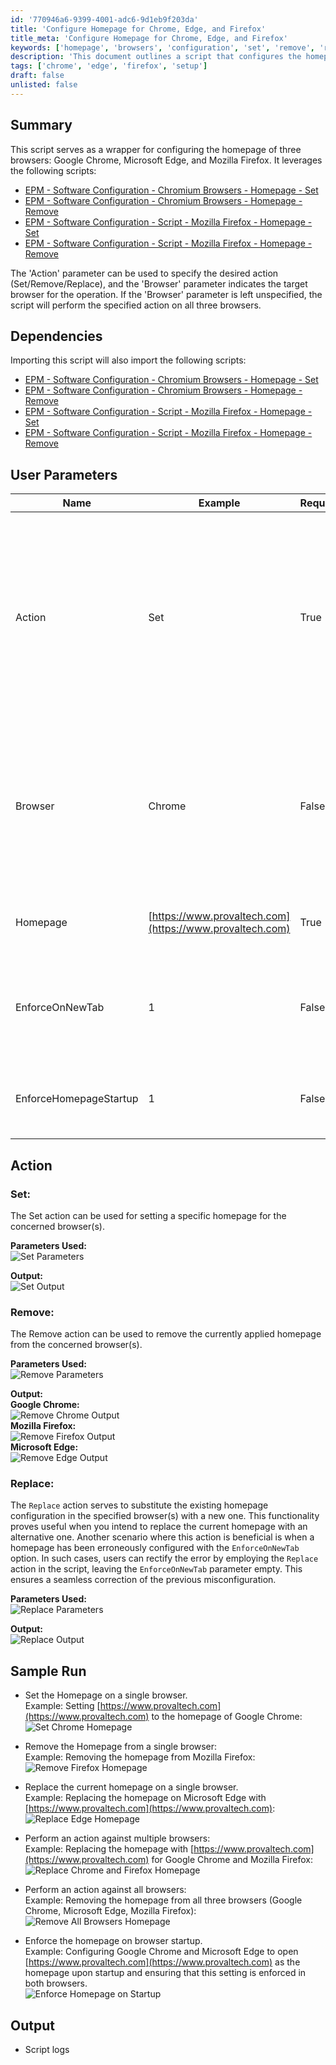```yaml
---
id: '770946a6-9399-4001-adc6-9d1eb9f203da'
title: 'Configure Homepage for Chrome, Edge, and Firefox'
title_meta: 'Configure Homepage for Chrome, Edge, and Firefox'
keywords: ['homepage', 'browsers', 'configuration', 'set', 'remove', 'replace']
description: 'This document outlines a script that configures the homepage settings for Google Chrome, Microsoft Edge, and Mozilla Firefox. It provides detailed instructions on how to set, remove, or replace the homepage across these browsers, along with user parameters and sample runs to illustrate its functionality.'
tags: ['chrome', 'edge', 'firefox', 'setup']
draft: false
unlisted: false
---
```


## Summary

This script serves as a wrapper for configuring the homepage of three browsers: Google Chrome, Microsoft Edge, and Mozilla Firefox. It leverages the following scripts:

- [EPM - Software Configuration - Chromium Browsers - Homepage - Set](<./EPM - Software Configuration - Chromium Browsers - Homepage - Set.md>)
- [EPM - Software Configuration - Chromium Browsers - Homepage - Remove](<./EPM - Software Configuration - Chromium Browsers - Homepage - Remove.md>)
- [EPM - Software Configuration - Script - Mozilla Firefox - Homepage - Set](<./Mozilla Firefox - Homepage - Set.md>)
- [EPM - Software Configuration - Script - Mozilla Firefox - Homepage - Remove](<./Mozilla Firefox - Homepage - Remove.md>)

The 'Action' parameter can be used to specify the desired action (Set/Remove/Replace), and the 'Browser' parameter indicates the target browser for the operation. If the 'Browser' parameter is left unspecified, the script will perform the specified action on all three browsers.

## Dependencies

Importing this script will also import the following scripts:

- [EPM - Software Configuration - Chromium Browsers - Homepage - Set](<./EPM - Software Configuration - Chromium Browsers - Homepage - Set.md>)
- [EPM - Software Configuration - Chromium Browsers - Homepage - Remove](<./EPM - Software Configuration - Chromium Browsers - Homepage - Remove.md>)
- [EPM - Software Configuration - Script - Mozilla Firefox - Homepage - Set](<./Mozilla Firefox - Homepage - Set.md>)
- [EPM - Software Configuration - Script - Mozilla Firefox - Homepage - Remove](<./Mozilla Firefox - Homepage - Remove.md>)

## User Parameters

| Name                       | Example                               | Required | Description                                                                                                                                                                                                 |
|----------------------------|---------------------------------------|----------|-------------------------------------------------------------------------------------------------------------------------------------------------------------------------------------------------------------|
| Action                     | Set                                   | True     | The 'Action' parameter can be used to specify the desired action (Set/Remove). <ul><li>Set -> To set the Homepage</li><li>Remove -> To remove the Homepage</li><li>Replace -> To replace the current Homepage <ul><li>Use this to override previously configured settings (such as EnforceOnNewTab)</li></ul></li></ul> |
| Browser                    | Chrome                                | False    | The 'Browser' parameter specifies the browser for setting/removing the homepage. Only 'Chrome', 'Edge', and 'Firefox' are acceptable values. If unspecified, the script will perform the action on all three browsers. Each value should be separated by a comma without any additional spaces, e.g., chrome,firefox. |
| Homepage                   | [https://www.provaltech.com](https://www.provaltech.com) | True     | The string value of the homepage to set in the browser. Only useful with the `Set` and `Replace` actions.                                                                                                 |
| EnforceOnNewTab           | 1                                     | False    | Set to 1 to force the homepage on each new tab instead of the new tab page. Only useful with the `Set` and `Replace` actions and only works on Chromium Browsers (Chrome and Edge).                       |
| EnforceHomepageStartup     | 1                                     | False    | Set to 1 to force the homepage to be the only open tab at the startup of the browser. Only useful with the `Set` and `Replace` actions.                                                                   |

## Action

### Set:
The Set action can be used for setting a specific homepage for the concerned browser(s).

**Parameters Used:**  
![Set Parameters](../../../static/img/Browser---Homepage---Manage/image_1.png)

**Output:**  
![Set Output](../../../static/img/Browser---Homepage---Manage/image_2.png)

### Remove:
The Remove action can be used to remove the currently applied homepage from the concerned browser(s).

**Parameters Used:**  
![Remove Parameters](../../../static/img/Browser---Homepage---Manage/image_3.png)

**Output:**  
**Google Chrome:**  
![Remove Chrome Output](../../../static/img/Browser---Homepage---Manage/image_4.png)  
**Mozilla Firefox:**  
![Remove Firefox Output](../../../static/img/Browser---Homepage---Manage/image_5.png)  
**Microsoft Edge:**  
![Remove Edge Output](../../../static/img/Browser---Homepage---Manage/image_6.png)

### Replace:
The `Replace` action serves to substitute the existing homepage configuration in the specified browser(s) with a new one. This functionality proves useful when you intend to replace the current homepage with an alternative one. Another scenario where this action is beneficial is when a homepage has been erroneously configured with the `EnforceOnNewTab` option. In such cases, users can rectify the error by employing the `Replace` action in the script, leaving the `EnforceOnNewTab` parameter empty. This ensures a seamless correction of the previous misconfiguration.

**Parameters Used:**  
![Replace Parameters](../../../static/img/Browser---Homepage---Manage/image_7.png)

**Output:**  
![Replace Output](../../../static/img/Browser---Homepage---Manage/image_8.png)

## Sample Run

- Set the Homepage on a single browser.  
Example: Setting [https://www.provaltech.com](https://www.provaltech.com) to the homepage of Google Chrome:  
![Set Chrome Homepage](../../../static/img/Browser---Homepage---Manage/image_9.png)

- Remove the Homepage from a single browser:  
Example: Removing the homepage from Mozilla Firefox:  
![Remove Firefox Homepage](../../../static/img/Browser---Homepage---Manage/image_10.png)

- Replace the current homepage on a single browser.  
Example: Replacing the homepage on Microsoft Edge with [https://www.provaltech.com](https://www.provaltech.com):  
![Replace Edge Homepage](../../../static/img/Browser---Homepage---Manage/image_11.png)

- Perform an action against multiple browsers:  
Example: Replacing the homepage with [https://www.provaltech.com](https://www.provaltech.com) for Google Chrome and Mozilla Firefox:  
![Replace Chrome and Firefox Homepage](../../../static/img/Browser---Homepage---Manage/image_12.png)

- Perform an action against all browsers:  
Example: Removing the homepage from all three browsers (Google Chrome, Microsoft Edge, Mozilla Firefox):  
![Remove All Browsers Homepage](../../../static/img/Browser---Homepage---Manage/image_13.png)

- Enforce the homepage on browser startup.  
Example: Configuring Google Chrome and Microsoft Edge to open [https://www.provaltech.com](https://www.provaltech.com) as the homepage upon startup and ensuring that this setting is enforced in both browsers.  
![Enforce Homepage on Startup](../../../static/img/Browser---Homepage---Manage/image_14.png)

## Output

- Script logs

